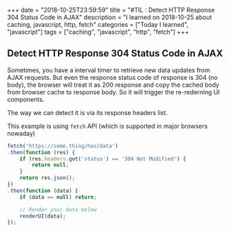 +++
date = "2018-10-25T23:59:59"
title = "#TIL : Detect HTTP Response 304 Status Code in AJAX"
description = "I learned on 2018-10-25 about caching, javascript, http, fetch"
categories = ["Today I learned", "javascript"]
tags = ["caching", "javascript", "http", "fetch"]
+++



## Detect HTTP Response 304 Status Code in AJAX

Sometimes, you have a interval timer to retrieve new data updates from AJAX requests. But even the response status code of response is 304 (no body), the browser will treat it as 200 response and copy the cached body from browser cache to response body. So it will trigger the re-rederning UI components.

The way we can detect it is via its response headers list.

This example is using `fetch` API (which is supported in major browsers nowaday)

```js
fetch('https://some.thing/has/data')
.then(function (res) {
	if (res.headers.get('status') == '304 Not Modified') {
		return null;
	}
	return res.json();
})
.then(function (data) {
	if (data == null) return;

	// Render your data below
	renderUI(data);
});
```

